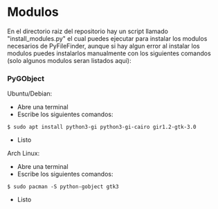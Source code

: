 # Modulos
En el directorio raiz del repositorio hay un script llamado "install_modules.py" el cual puedes ejecutar para instalar los modulos necesarios de PyFileFinder, aunque si hay algun error al instalar los modulos puedes instalarlos manualmente con los siguientes comandos (solo algunos modulos seran listados aqui):


### PyGObject
Ubuntu/Debian:
  - Abre una terminal
  - Escribe los siguientes comandos:
```shell
$ sudo apt install python3-gi python3-gi-cairo gir1.2-gtk-3.0
```
  - Listo

Arch Linux:
  - Abre una terminal
  - Escribe los siguientes comandos:
```shell
$ sudo pacman -S python-gobject gtk3
```
  - Listo
